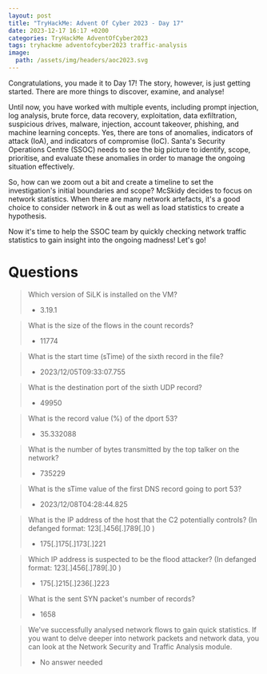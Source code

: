 ```yaml
---
layout: post
title: "TryHackMe: Advent Of Cyber 2023 - Day 17"
date: 2023-12-17 16:17 +0200
categories: TryHackMe AdventOfCyber2023
tags: tryhackme adventofcyber2023 traffic-analysis
image:
  path: /assets/img/headers/aoc2023.svg
---
```


Congratulations, you made it to Day 17! The story, however, is just getting started. There are more things to discover, examine, and analyse! 

Until now, you have worked with multiple events, including prompt injection, log analysis, brute force, data recovery, exploitation, data exfiltration, suspicious drives, malware, injection, account takeover, phishing, and machine learning concepts. Yes, there are tons of anomalies, indicators of attack (IoA), and indicators of compromise (IoC). Santa's Security Operations Centre (SSOC) needs to see the big picture to identify, scope, prioritise, and evaluate these anomalies in order to manage the ongoing situation effectively.

So, how can we zoom out a bit and create a timeline to set the investigation's initial boundaries and scope? McSkidy decides to focus on network statistics. When there are many network artefacts, it's a good choice to consider network in & out as well as load statistics to create a hypothesis.

Now it's time to help the SSOC team by quickly checking network traffic statistics to gain insight into the ongoing madness! Let's go!

# Questions

> Which version of SiLK is installed on the VM?
>- 3.19.1

> What is the size of the flows in the count records?
>- 11774

> What is the start time (sTime) of the sixth record in the file?
>- 2023/12/05T09:33:07.755

> What is the destination port of the sixth UDP record?
>-  49950

> What is the record value (%) of the dport 53?
>- 35.332088

> What is the number of bytes transmitted by the top talker on the network?
>- 735229

> What is the sTime value of the first DNS record going to port 53?
>- 2023/12/08T04:28:44.825

> What is the IP address of the host that the C2 potentially controls? (In defanged format: 123[.]456[.]789[.]0 )
>- 175[.]175[.]173[.]221

> Which IP address is suspected to be the flood attacker? (In defanged format: 123[.]456[.]789[.]0 )
>- 175[.]215[.]236[.]223

> What is the sent SYN packet's number of records?
>- 1658

> We've successfully analysed network flows to gain quick statistics. If you want to delve deeper into network packets and network data, you can look at the Network Security and Traffic Analysis module.
>- No answer needed